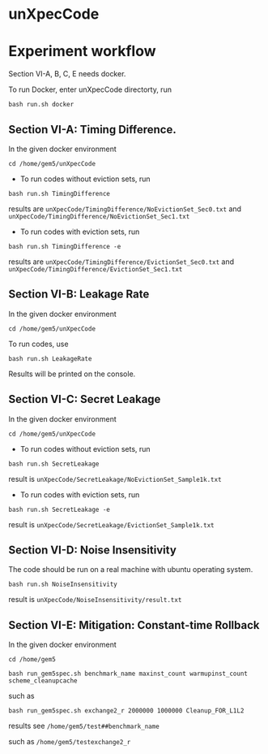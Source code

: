 # unXpecCode

# Experiment workflow

Section VI-A, B, C, E needs docker.

To run Docker, enter unXpecCode directorty, run 

```shell
bash run.sh docker
```

## Section VI-A: Timing Difference. 

In the given docker environment

```shell
cd /home/gem5/unXpecCode
```

* To run codes without eviction sets, run

```shell
bash run.sh TimingDifference
```

results are `unXpecCode/TimingDifference/NoEvictionSet_Sec0.txt` and `unXpecCode/TimingDifference/NoEvictionSet_Sec1.txt`

* To run codes with eviction sets, run 

```shell
bash run.sh TimingDifference -e
```

results are `unXpecCode/TimingDifference/EvictionSet_Sec0.txt` and `unXpecCode/TimingDifference/EvictionSet_Sec1.txt`
    
## Section VI-B: Leakage Rate

In the given docker environment

```shell 
cd /home/gem5/unXpecCode
```

To run codes, use

```shell
bash run.sh LeakageRate
```

Results will be printed on the console.

## Section VI-C: Secret Leakage

In the given docker environment

```shell
cd /home/gem5/unXpecCode
```

* To run codes without eviction sets, run

```shell
bash run.sh SecretLeakage
```

result is `unXpecCode/SecretLeakage/NoEvictionSet_Sample1k.txt`

* To run codes with eviction sets, run 

```shell
bash run.sh SecretLeakage -e
```

result is `unXpecCode/SecretLeakage/EvictionSet_Sample1k.txt`
    


## Section VI-D: Noise Insensitivity

The code should be run on a real machine with ubuntu operating system.

```shell
bash run.sh NoiseInsensitivity
```

result is `unXpecCode/NoiseInsensitivity/result.txt`



## Section VI-E: Mitigation: Constant-time Rollback

In the given docker environment

```shell
cd /home/gem5
```

```shell
bash run_gem5spec.sh benchmark_name maxinst_count warmupinst_count scheme_cleanupcache
```
such as 

```shell
bash run_gem5spec.sh exchange2_r 2000000 1000000 Cleanup_FOR_L1L2
```

results see `/home/gem5/test##benchmark_name`

such as `/home/gem5/testexchange2_r`